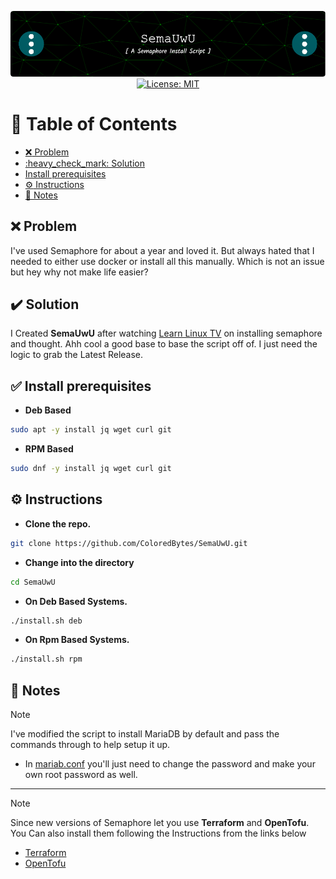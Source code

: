 <p align="center">
  <img src="./assets/images/github-header-image.png" alt="Header">
  <a href="https://github.com/ColoredBytes/Sempahore/blob/96113c308c5c5c57bb28591d058b2e90b2c65d33/LICENSE">
    <img src="https://img.shields.io/badge/License-MIT-yellow.svg" alt="License: MIT">
  </a>
</p>


# :link: Table of Contents

- [:x: Problem](#x-problem)
- [:heavy\_check\_mark: Solution](#heavy_check_mark-solution)
- [Install prerequisites](#install-prerequisites)
- [:gear: Instructions](#gear-instructions)
- [:memo: Notes](#memo-notes)


## :x: Problem

I've used Semaphore for about a year and loved it. But always hated that I needed to either use docker or install all this manually. Which is not an issue but hey why not make life easier? 

## :heavy_check_mark: Solution

I Created **SemaUwU**  after watching [Learn Linux TV](https://www.learnlinux.tv/complete-ansible-semaphore-tutorial-from-installation-to-automation/#more-4065) on installing semaphore and thought. Ahh cool a good base to base the script off of. I just need the logic to grab the Latest Release. 


## ✅ Install prerequisites
- **Deb Based**

```bash
sudo apt -y install jq wget curl git
```
  - **RPM Based**

```bash
sudo dnf -y install jq wget curl git
```





## :gear: Instructions

- **Clone the repo.**

```bash
git clone https://github.com/ColoredBytes/SemaUwU.git
```

- **Change into the directory**

 ```bash
cd SemaUwU
```
- **On Deb Based Systems.**
 
 ```bash
 ./install.sh deb
```
- **On Rpm Based Systems.**

```bash
./install.sh rpm
```
## :memo: Notes
> [!NOTE]
> I've modified the script to install MariaDB by default and pass the commands through to help setup it up.
> - In [mariab.conf](conf/mariadb.conf) you'll just need to change the password and make your own root password as well.
---
> [!NOTE]
> Since new versions of Semaphore let you use **Terraform** and **OpenTofu**. You Can also install them following the Instructions from the links below
> - [Terraform](https://developer.hashicorp.com/terraform/install?ajs_aid=edd2c1a1-9fee-4fca-b9af-9b89a5e3932c&product_intent=terraform)
> - [OpenTofu](https://opentofu.org/docs/intro/install/)





